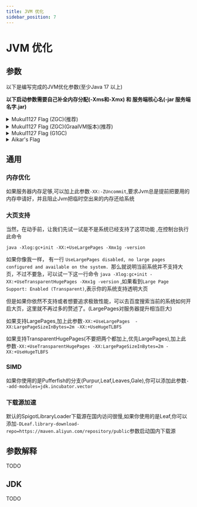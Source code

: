 ```yaml
---
title: JVM 优化
sidebar_position: 7
---
```


# JVM 优化

## 参数

以下是编写完成的JVM优化参数(至少Java 17 以上)

**以下启动参数需要自己补全内存分配(-Xms和-Xmx) 和 服务端核心名(-jar 服务端名字.jar)**

<details>
  <summary>Mukul1127 Flag (ZGC)(推荐)</summary>

Mukul1127 Flag Plus是现代的启动参数,使用ZGC作为垃圾回收，**注意:Mukul1127 Flag Plus至少需要4c8g以上环境才可以发挥出优势,4c8g一下请使用aikar flag plus**,Mukul1127 Flag Plus需要Java17以上!

```shell
java -XX:+UnlockExperimentalVMOptions -XX:+UnlockDiagnosticVMOptions -XX:+UseFMA -XX:+UseVectorCmov -XX:+UseNewLongLShift -XX:+UseFastStosb -XX:+SegmentedCodeCache -XX:+OptimizeStringConcat -XX:+DoEscapeAnalysis -XX:+OmitStackTraceInFastThrow -XX:+AlwaysActAsServerClassMachine -XX:+AlwaysPreTouch -XX:+DisableExplicitGC -XX:NmethodSweepActivity=1 -XX:ReservedCodeCacheSize=400M -XX:NonNMethodCodeHeapSize=12M -XX:ProfiledCodeHeapSize=194M -XX:NonProfiledCodeHeapSize=194M -XX:-DontCompileHugeMethods -XX:MaxNodeLimit=240000 -XX:NodeLimitFudgeFactor=8000 -XX:+UseVectorCmov -XX:+PerfDisableSharedMem -XX:+UseFastUnorderedTimeStamps -XX:+UseCriticalJavaThreadPriority -XX:ThreadPriorityPolicy=1 -XX:+UseZGC -XX:AllocatePrefetchStyle=1 -XX:-ZProactive
```

如果你使用Java 21 以上,你可以将`-XX:-ZProactive`换`-XX:+ZGenerational`,Java 22以上必须切换

</details>

<details>
  <summary>Mukul1127 Flag (ZGC)(GraalVM版本)(推荐)</summary>

GraalVM Java 17+ 的参数,


```shell
java -XX:+UnlockExperimentalVMOptions -XX:+UnlockDiagnosticVMOptions -XX:+UseFMA -XX:+UseVectorCmov -XX:+UseNewLongLShift -XX:+UseFastStosb -XX:+SegmentedCodeCache -XX:+OptimizeStringConcat -XX:+DoEscapeAnalysis -XX:+OmitStackTraceInFastThrow -XX:+AlwaysActAsServerClassMachine -XX:+AlwaysPreTouch -XX:+DisableExplicitGC -XX:AllocatePrefetchStyle=3 -XX:NmethodSweepActivity=1 -XX:ReservedCodeCacheSize=400M -XX:NonNMethodCodeHeapSize=12M -XX:ProfiledCodeHeapSize=194M -XX:NonProfiledCodeHeapSize=194M -XX:-DontCompileHugeMethods -XX:+PerfDisableSharedMem -XX:+UseFastUnorderedTimeStamps -XX:+UseCriticalJavaThreadPriority -XX:+EagerJVMCI -Dgraal.TuneInlinerExploration=1 -XX:+UseZGC -XX:AllocatePrefetchStyle=1 -XX:-ZProactive
```

如果你使用Java 21 以上,你可以将`-XX:-ZProactive`换`-XX:+ZGenerational`,Java 22以上必须切换

### 以下是格外选项

更激进的内联，在 Graal 中通过`-Dgraal.BaseTargetSpending=160`（默认为 120）和 OpenJDK 中的其他一些标志。具有较大缓存的 CPU 可能会从中受益。

`-Dgraal.OptWriteMotion=true`和`-Dgraal.WriteableCodeCache=true`,它们看起来不稳定，但在 GraalVM 22.3.0+ 中可能更稳定

</details>

<details>
  <summary>Mukul1127 Flag (G1GC)</summary>


```shell
java -XX:+UnlockExperimentalVMOptions -XX:+UnlockDiagnosticVMOptions -XX:+UseFMA -XX:+UseVectorCmov -XX:+UseNewLongLShift -XX:+UseFastStosb -XX:+SegmentedCodeCache -XX:+OptimizeStringConcat -XX:+DoEscapeAnalysis -XX:+OmitStackTraceInFastThrow -XX:+AlwaysActAsServerClassMachine -XX:+AlwaysPreTouch -XX:+DisableExplicitGC -XX:NmethodSweepActivity=1 -XX:ReservedCodeCacheSize=400M -XX:NonNMethodCodeHeapSize=12M -XX:ProfiledCodeHeapSize=194M -XX:NonProfiledCodeHeapSize=194M -XX:-DontCompileHugeMethods -XX:MaxNodeLimit=240000 -XX:NodeLimitFudgeFactor=8000 -XX:+UseVectorCmov -XX:+PerfDisableSharedMem -XX:+UseFastUnorderedTimeStamps -XX:+UseCriticalJavaThreadPriority -XX:ThreadPriorityPolicy=1 -XX:AllocatePrefetchStyle=3 -XX:+UseG1GC -XX:MaxGCPauseMillis=37 -XX:+PerfDisableSharedMem -XX:G1HeapRegionSize=16M -XX:G1NewSizePercent=23 -XX:G1ReservePercent=20 -XX:SurvivorRatio=32 -XX:G1MixedGCCountTarget=3 -XX:G1HeapWastePercent=20 -XX:InitiatingHeapOccupancyPercent=10 -XX:G1RSetUpdatingPauseTimePercent=0 -XX:MaxTenuringThreshold=1 -XX:G1SATBBufferEnqueueingThresholdPercent=30 -XX:G1ConcMarkStepDurationMillis=5.0 -XX:GCTimeRatio=99 -XX:G1ConcRefinementServiceIntervalMillis=150 -XX:G1ConcRSHotCardLimit=16 
```

</details>

<details>
  <summary>Aikar's Flag </summary>

```shell
java -XX:+UseG1GC -XX:+ParallelRefProcEnabled -XX:MaxGCPauseMillis=200 -XX:+UnlockExperimentalVMOptions -XX:+DisableExplicitGC -XX:+AlwaysPreTouch -XX:G1NewSizePercent=30 -XX:G1MaxNewSizePercent=40 -XX:G1HeapRegionSize=8M -XX:G1ReservePercent=20 -XX:G1HeapWastePercent=5 -XX:G1MixedGCCountTarget=4 -XX:InitiatingHeapOccupancyPercent=15 -XX:G1MixedGCLiveThresholdPercent=90 -XX:G1RSetUpdatingPauseTimePercent=5 -XX:SurvivorRatio=32 -XX:+PerfDisableSharedMem -XX:MaxTenuringThreshold=1
```

</details>

## 通用

### 内存优化

如果服务器内存足够,可以加上此参数`-XX:-ZUncommit`,要求Jvm总是提前把要用的内存申请好，并且阻止Jvm把临时空出来的内存还给系统

### 大页支持

当然，在动手前，让我们先试一试是不是系统已经支持了这项功能 ,在控制台执行此命令

```shell
java -Xlog:gc+init -XX:+UseLargePages -Xmx1g -version
```

如果你像我一样， 有一行 `UseLargePages disabled, no large pages configured and available on the system. `那么就说明当前系统并不支持大页，不过不要急，可以试一下这一行命令 `java -Xlog:gc+init -XX:+UseTransparentHugePages -Xmx1g -version` ,如果看到`Large Page Support: Enabled (Transparent)`,表示你的系统支持透明大页

但是如果你依然不支持或者想要追求极致性能，可以去百度搜索当前的系统如何开启大页，这里就不再过多的赘述了。(LargePages对服务器提升相当巨大)

如果支持LargePages,加上此参数`-XX:+UseLargePages  -XX:LargePageSizeInBytes=2m -XX:+UseHugeTLBFS`

如果支持TransparentHugePages(不要把两个都加上,优先LargePages),加上此参数`-XX:+UseTransparentHugePages -XX:LargePageSizeInBytes=2m -XX:+UseHugeTLBFS`

### SIMD

如果你使用的是Pufferfish的分支(Purpur,Leaf,Leaves,Gale),你可以添加此参数`--add-modules=jdk.incubator.vector`

### 下载源加速

默认的SpigotLibraryLoader下载源在国内访问很慢,如果你使用的是Leaf,你可以添加`-DLeaf.library-download-repo=https://maven.aliyun.com/repository/public`参数启动国内下载源

## 参数解释

TODO 

## JDK

TODO
